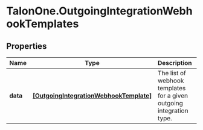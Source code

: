 # TalonOne.OutgoingIntegrationWebhookTemplates

## Properties

Name | Type | Description | Notes
------------ | ------------- | ------------- | -------------
**data** | [**[OutgoingIntegrationWebhookTemplate]**](OutgoingIntegrationWebhookTemplate.md) | The list of webhook templates for a given outgoing integration type. | [optional] 



